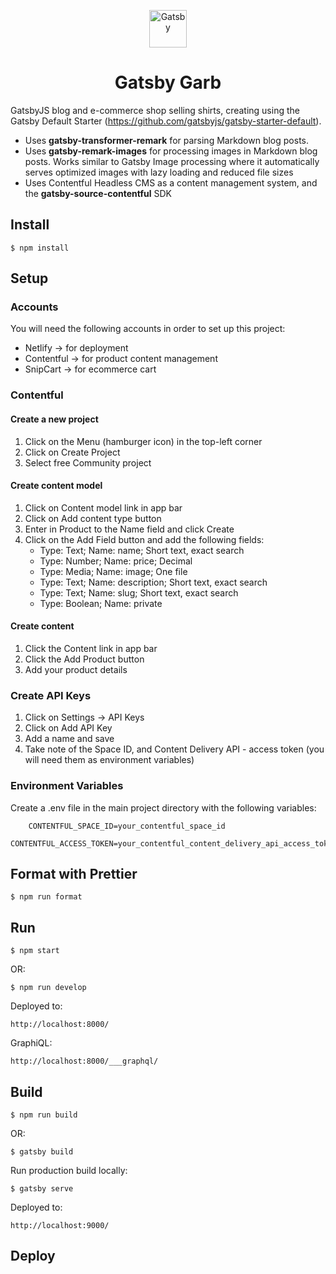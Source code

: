 <p align="center">
  <a href="https://www.gatsbyjs.com">
    <img alt="Gatsby" src="https://www.gatsbyjs.com/Gatsby-Monogram.svg" width="60" />
  </a>
</p>
<h1 align="center">
  Gatsby Garb
</h1>

GatsbyJS blog and e-commerce shop selling shirts, creating using the Gatsby Default Starter (https://github.com/gatsbyjs/gatsby-starter-default).

- Uses **gatsby-transformer-remark** for parsing Markdown blog posts.
- Uses **gatsby-remark-images** for processing images in Markdown blog posts. Works similar to Gatsby Image processing where it automatically serves optimized images with lazy loading and reduced file sizes
- Uses Contentful Headless CMS as a content management system, and the **gatsby-source-contentful** SDK

## Install

    $ npm install

## Setup

### Accounts

You will need the following accounts in order to set up this project:

- Netlify -> for deployment
- Contentful -> for product content management
- SnipCart -> for ecommerce cart

### Contentful

#### Create a new project

1. Click on the Menu (hamburger icon) in the top-left corner
2. Click on Create Project
3. Select free Community project

#### Create content model

1. Click on Content model link in app bar
2. Click on Add content type button
3. Enter in Product to the Name field and click Create
4. Click on the Add Field button and add the following fields:
   - Type: Text; Name: name; Short text, exact search
   - Type: Number; Name: price; Decimal
   - Type: Media; Name: image; One file
   - Type: Text; Name: description; Short text, exact search
   - Type: Text; Name: slug; Short text, exact search
   - Type: Boolean; Name: private

#### Create content

1. Click the Content link in app bar
2. Click the Add Product button
3. Add your product details

### Create API Keys

1. Click on Settings -> API Keys
2. Click on Add API Key
3. Add a name and save
4. Take note of the Space ID, and Content Delivery API - access token (you will need them as environment variables)

### Environment Variables

Create a .env file in the main project directory with the following variables:

        CONTENTFUL_SPACE_ID=your_contentful_space_id
        CONTENTFUL_ACCESS_TOKEN=your_contentful_content_delivery_api_access_token

## Format with Prettier

    $ npm run format

## Run

    $ npm start

OR:

    $ npm run develop

Deployed to:

    http://localhost:8000/

GraphiQL:

    http://localhost:8000/___graphql/

## Build

    $ npm run build

OR:

    $ gatsby build

Run production build locally:

    $ gatsby serve

Deployed to:

    http://localhost:9000/

## Deploy

